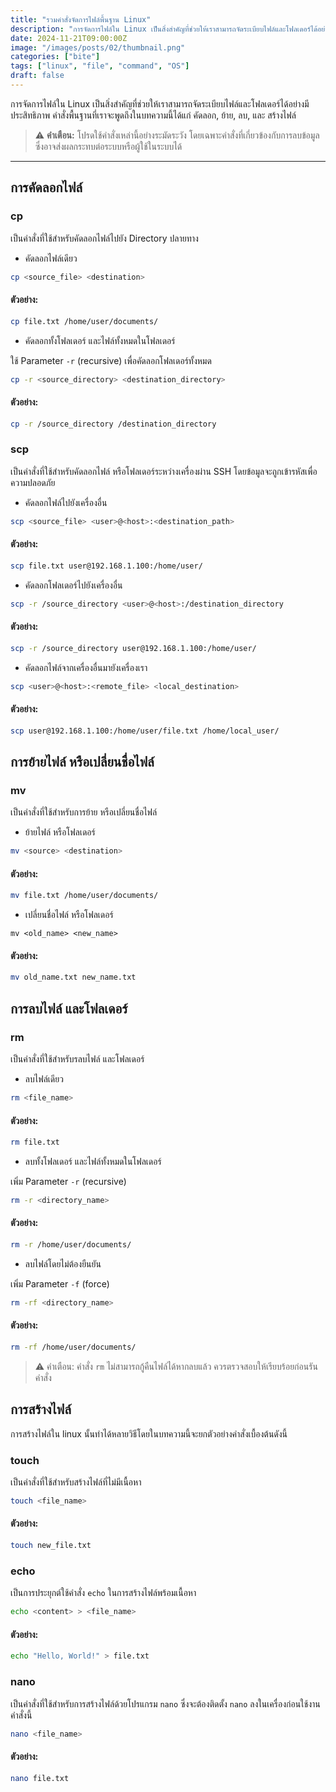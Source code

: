 ```yaml
---
title: "รวมคำสั่งจัดการไฟล์พื้นฐาน Linux"
description: "การจัดการไฟล์ใน Linux เป็นสิ่งสำคัญที่ช่วยให้เราสามารถจัดระเบียบไฟล์และโฟลเดอร์ได้อย่างมีประสิทธิภาพ"
date: 2024-11-21T09:00:00Z
image: "/images/posts/02/thumbnail.png"
categories: ["bite"]
tags: ["linux", "file", "command", "OS"]
draft: false
---
```


การจัดการไฟล์ใน Linux เป็นสิ่งสำคัญที่ช่วยให้เราสามารถจัดระเบียบไฟล์และโฟลเดอร์ได้อย่างมีประสิทธิภาพ คำสั่งพื้นฐานที่เราจะพูดถึงในบทความนี้ได้แก่ คัดลอก, ย้าย, ลบ, และ สร้างไฟล์

> ⚠️ **คำเตือน:** โปรดใช้คำสั่งเหล่านี้อย่างระมัดระวัง โดยเฉพาะคำสั่งที่เกี่ยวข้องกับการลบข้อมูล ซึ่งอาจส่งผลกระทบต่อระบบหรือผู้ใช้ในระบบได้

---

## การคัดลอกไฟล์

### cp

เป็นคำสั่งที่ใช้สำหรับคัดลอกไฟล์ไปยัง Directory ปลายทาง

- คัดลอกไฟล์เดียว

```bash
cp <source_file> <destination>
```

#### ตัวอย่าง:

```bash
cp file.txt /home/user/documents/
```

- คัดลอกทั้งโฟลเดอร์ และไฟล์ทั้งหมดในโฟลเดอร์

ใช้ Parameter `-r` (recursive) เพื่อคัดลอกโฟลเดอร์ทั้งหมด

```bash
cp -r <source_directory> <destination_directory>
```

#### ตัวอย่าง:

```bash
cp -r /source_directory /destination_directory
```

### scp

เป็นคำสั่งที่ใช้สำหรับคัดลอกไฟล์ หรือโฟลเดอร์ระหว่างเครื่องผ่าน SSH โดยข้อมูลจะถูกเข้ารหัสเพื่อความปลอดภัย

- คัดลอกไฟล์ไปยังเครื่องอื่น

```bash
scp <source_file> <user>@<host>:<destination_path>
```

#### ตัวอย่าง:

```bash
scp file.txt user@192.168.1.100:/home/user/
```

- คัดลอกโฟลเดอร์ไปยังเครื่องอื่น

```bash
scp -r /source_directory <user>@<host>:/destination_directory
```

#### ตัวอย่าง:

```bash
scp -r /source_directory user@192.168.1.100:/home/user/
```

- คัดลอกไฟล์จากเครื่องอื่นมายังเครื่องเรา

```bash
scp <user>@<host>:<remote_file> <local_destination>
```

#### ตัวอย่าง:

```bash
scp user@192.168.1.100:/home/user/file.txt /home/local_user/
```

## การย้ายไฟล์ หรือเปลี่ยนชื่อไฟล์

### mv

เป็นคำสั่งที่ใช้สำหรับการย้าย หรือเปลี่ยนชื่อไฟล์

- ย้ายไฟล์ หรือโฟลเดอร์

```bash
mv <source> <destination>
```

#### ตัวอย่าง:

```bash
mv file.txt /home/user/documents/
```

- เปลี่ยนชื่อไฟล์ หรือโฟลเดอร์

```
mv <old_name> <new_name>
```

#### ตัวอย่าง:

```bash
mv old_name.txt new_name.txt
```

## การลบไฟล์ และโฟลเดอร์

### rm

เป็นคำสั่งที่ใช้สำหรับรลบไฟล์ และโฟลเดอร์

- ลบไฟล์เดียว

```bash
rm <file_name>
```

#### ตัวอย่าง:

```bash
rm file.txt
```

- ลบทั้งโฟลเดอร์ และไฟล์ทั้งหมดในโฟลเดอร์

เพิ่ม Parameter `-r` (recursive)

```bash
rm -r <directory_name>
```

#### ตัวอย่าง:

```bash
rm -r /home/user/documents/
```

- ลบไฟล์โดยไม่ต้องยืนยัน

เพิ่ม Parameter `-f` (force)

```bash
rm -rf <directory_name>
```

#### ตัวอย่าง:

```bash
rm -rf /home/user/documents/
```

> ⚠️ คำเตือน: คำสั่ง `rm` ไม่สามารถกู้คืนไฟล์ได้หากลบแล้ว
> ควรตรวจสอบให้เรียบร้อยก่อนรันคำสั่ง

## การสร้างไฟล์

การสร้างไฟล์ใน linux นั้นทำได้หลายวิธีโดยในบทความนี้จะยกตัวอย่างคำสั่งเบื้องต้นดังนี้

### touch

เป็นคำสั่งที่ใช้สำหรับสร้างไฟล์ที่ไม่มีเนื้อหา

```bash
touch <file_name>
```

#### ตัวอย่าง:

```bash
touch new_file.txt
```

### echo

เป็นการประยุกต์ใช้คำสั่ง `echo` ในการสร้างไฟล์พร้อมเนื้อหา

```bash
echo <content> > <file_name>
```

#### ตัวอย่าง:

```bash
echo "Hello, World!" > file.txt
```

### nano

เป็นคำสั่งที่ใช้สำหรับการสร้างไฟล์ด้วยโปรแกรม `nano` ซึ่งจะต้องติดตั้ง `nano` ลงในเครื่องก่อนใช้งานคำสั่งนี้

```bash
nano <file_name>
```

#### ตัวอย่าง:

```bash
nano file.txt
```
